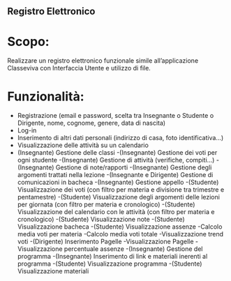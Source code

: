 ## Registro Elettronico
# Scopo:
Realizzare un registro elettronico funzionale simile all’applicazione Classeviva con Interfaccia Utente e utilizzo di file.

# Funzionalità:

- Registrazione (email e password, scelta tra Insegnante o Studente o Dirigente, nome, cognome, genere, data di nascita)
- Log-in
- Inserimento di altri dati personali (indirizzo di casa, foto identificativa…)
- Visualizzazione delle attività su un calendario
- (Insegnante) Gestione delle classi
-(Insegnante) Gestione dei voti per ogni studente
-(Insegnante) Gestione di attività (verifiche, compiti…)
-(Insegnante) Gestione di note/rapporti
-(Insegnante) Gestione degli argomenti trattati nella lezione
-(Insegnante e Dirigente) Gestione di comunicazioni in bacheca
-(Insegnante) Gestione appello
-(Studente) Visualizzazione dei voti (con filtro per materia e divisione tra trimestre e pentamestre)
-(Studente) Visualizzazione degli argomenti delle lezioni per giornata (con filtro per materia e cronologico)
-(Studente) Visualizzazione del calendario con le attività (con filtro per materia e cronologico)
-(Studente) Visualizzazione note
-(Studente) Visualizzazione bacheca
-(Studente) Visualizzazione assenze
-Calcolo media voti per materia
-Calcolo media voti totale
-Visualizzazione trend voti
-(Dirigente) Inserimento Pagelle
-Visualizzazione Pagelle
-Visualizzazione percentuale assenze
-(Insegnante) Gestione del programma
-(Insegnante) Inserimento di link e materiali inerenti al programma
-(Studente) Visualizzazione programma
-(Studente) Visualizzazione materiali
